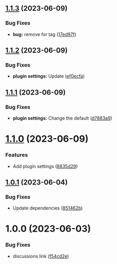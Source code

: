 ## [1.1.3](https://github.com/YU000jp/logseq-plugin-short-namespaces/compare/v1.1.2...v1.1.3) (2023-06-09)


### Bug Fixes

* **bug:** remove for tag ([17ed97f](https://github.com/YU000jp/logseq-plugin-short-namespaces/commit/17ed97f44205cb68bfe230b2f62a37ceae57e41d))

## [1.1.2](https://github.com/YU000jp/logseq-plugin-short-namespaces/compare/v1.1.1...v1.1.2) (2023-06-09)


### Bug Fixes

* **plugin settings:** Update ([ef0ecfa](https://github.com/YU000jp/logseq-plugin-short-namespaces/commit/ef0ecfa55e6752bf9dbbb00ab64d0f7d53d14f27))

## [1.1.1](https://github.com/YU000jp/logseq-plugin-short-namespaces/compare/v1.1.0...v1.1.1) (2023-06-09)


### Bug Fixes

* **plugin settings:** Change the default ([d7883a9](https://github.com/YU000jp/logseq-plugin-short-namespaces/commit/d7883a9a786a1a4611d4ed258c13856b92aa66ed))

# [1.1.0](https://github.com/YU000jp/logseq-plugin-short-namespaces/compare/v1.0.1...v1.1.0) (2023-06-09)


### Features

* Add plugin settings ([8835d29](https://github.com/YU000jp/logseq-plugin-short-namespaces/commit/8835d29c95dd358421e3fb108519274d6aead5f6))

## [1.0.1](https://github.com/YU000jp/logseq-plugin-short-namespaces/compare/v1.0.0...v1.0.1) (2023-06-04)


### Bug Fixes

* Update dependencies ([851462b](https://github.com/YU000jp/logseq-plugin-short-namespaces/commit/851462b0407d241febaf83564654f8822c3c31ea))

# 1.0.0 (2023-06-03)


### Bug Fixes

* discussions link ([f54cd2e](https://github.com/YU000jp/logseq-plugin-short-namespaces/commit/f54cd2e1b4d630bb26dc425612d54b3c834484ac))
